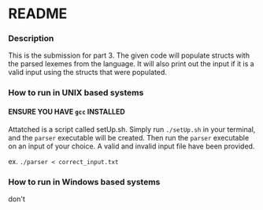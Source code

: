 # README

### Description

This is the submission for part 3. The given code will populate structs with
the parsed lexemes from the language. It will also print out the input
if it is a valid input using the structs that were populated.

### How to run in UNIX based systems

#### ENSURE YOU HAVE `gcc` INSTALLED

Attatched is a script called setUp.sh. Simply run `./setUp.sh` in
your terminal, and the `parser` executable will be created. Then run
the `parser` executable on an input of your choice. A valid and
invalid input file have been provided.

ex. `./parser < correct_input.txt`

### How to run in Windows based systems

don't
